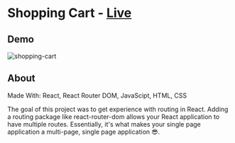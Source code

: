 # Shopping Cart - [Live](https://hootdunk.github.io/shopping-cart/)

## Demo
![shopping-cart](https://user-images.githubusercontent.com/58009556/111526340-9f8c1280-872c-11eb-9eef-5c037ef12f8d.gif)

## About
Made With: React, React Router DOM, JavaScipt, HTML, CSS

The goal of this project was to get experience with routing in React.  Adding a routing package like react-router-dom allows your React application to have multiple routes.  Essentially, it's what makes your single page application a multi-page, single page application :sunglasses:.
